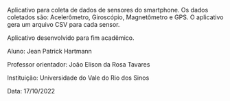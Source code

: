 Aplicativo para coleta de dados de sensores do smartphone.
Os dados coletados são: Acelerômetro, Giroscópio, Magnetômetro e GPS.
O aplicativo gera um arquivo CSV para cada sensor.

Aplicativo desenvolvido para fim acadêmico.

Aluno: Jean Patrick Hartmann

Professor orientador: João Elison da Rosa Tavares

Instituição: Universidade do Vale do Rio dos Sinos

Data: 17/10/2022

